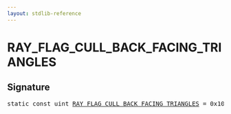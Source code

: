 ```yaml
---
layout: stdlib-reference
---
```


# RAY_FLAG_CULL_BACK_FACING_TRIANGLES

## Signature
<pre>
<span class='code_keyword'>static</span> <span class='code_keyword'>const</span> uint <a href="/stdlib-reference/global-decls/RAY_FLAG_CULL_BACK_FACING_TRIANGLES" class="code_var">RAY_FLAG_CULL_BACK_FACING_TRIANGLES</a> = 0x10;
</pre>

